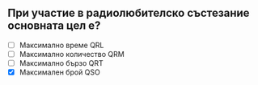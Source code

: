 ## При участие в радиолюбителско състезание основната цел е?

<!-- Верният отговор е отбелязан с [X] -->

- [ ] Максимално време QRL
- [ ] Максимално количество QRM
- [ ] Максимално бързо QRT
- [X] Максимален брой QSO
